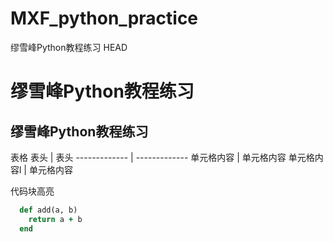 # MXF_python_practice
缪雪峰Python教程练习
HEAD
# 缪雪峰Python教程练习
## 缪雪峰Python教程练习

表格
  表头  | 表头
  ------------- | -------------
 单元格内容  | 单元格内容
 单元格内容l  | 单元格内容

 代码块高亮
```ruby
  def add(a, b)
    return a + b
  end
```